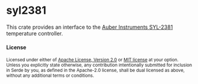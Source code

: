 # syl2381

This crate provides an interface to the [Auber Instruments SYL-2381](https://www.auberins.com/index.php?main_page=product_info&cPath=1&products_id=651) temperature controller.

#### License

<sup>
Licensed under either of <a href="LICENSE-APACHE">Apache License, Version
2.0</a> or <a href="LICENSE-MIT">MIT license</a> at your option.
</sup>

<br>

<sub>
Unless you explicitly state otherwise, any contribution intentionally submitted
for inclusion in Serde by you, as defined in the Apache-2.0 license, shall be
dual licensed as above, without any additional terms or conditions.
</sub>